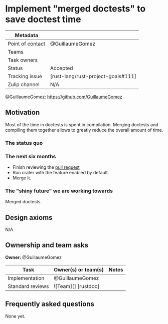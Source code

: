 # Implement "merged doctests" to save doctest time

| Metadata       |                                    |
| ---            | ---                                |
| Point of contact | @GuillaumeGomez                    |
| Teams | <!-- TEAMS WITH ASKS --> |
| Task owners      | <!-- TASK OWNERS --> |
| Status         | Accepted                           |
| Tracking issue | [rust-lang/rust-project-goals#111] |
| Zulip channel  | N/A                                |


@GuillaumeGomez: https://github.com/GuillaumeGomez

## Motivation

Most of the time in doctests is spent in compilation. Merging doctests and compiling them together allows to greatly reduce the overall amount of time.

### The status quo

### The next six months

* Finish reviewing the [pull request](https://github.com/rust-lang/rust/pull/126245)
* Run crater with the feature enabled by default.
* Merge it.

### The "shiny future" we are working towards

Merged doctests.

## Design axioms

N/A

## Ownership and team asks

**Owner:** @GuillaumeGomez

| Task             | Owner(s) or team(s) | Notes |
| ---------------- | ------------------- | ----- |
| Implementation   | @GuillaumeGomez     |       |
| Standard reviews | ![Team][] [rustdoc] |       |

## Frequently asked questions

None yet.